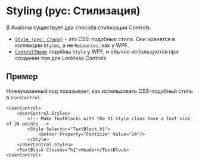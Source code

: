 # Styling (рус: Стилизация)

В Avalonia существует два способа стилизации Controls:

- [`Style (рус: Стили)`](../../basics/user-interface/styling) - это CSS-подобные стили.
Они хранятся в коллекции `Styles`, а не `Resources`, как у WPF. 
- [`ControlTheme`](../../basics/user-interface/styling/control-themes) подобны `Style` у WPF, 
и обычно используются при создании тем для Lookless Controls

## Пример

Нижеуказанный код показывает, как использовать CSS-подобный стиль в `UserControl`.

```markup
<UserControl>
    <UserControl.Styles>
        <!-- Make TextBlocks with the h1 style class have a font size of 24 points -->
        <Style Selector="TextBlock.h1">
            <Setter Property="FontSize" Value="24"/>
        </Style>
    </UserControl.Styles>
    <TextBlock Classes="h1">Header</TextBlock>
<UserControl>
```

